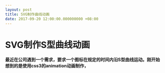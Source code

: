 ```yaml
---
layout: post
title: SVG制作曲线动画
date: 2017-09-20 12:00:00.000000000 +08:00
---
```


# SVG制作S型曲线动画

#### 最近在公司遇到一个需求，要求一个图标在规定的时间内沿S型曲线运动。刚开始想到的是使用css3的animation动画制作，